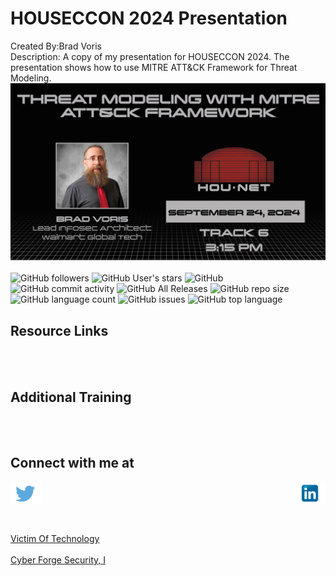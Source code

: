 
# HOUSECCON 2024 Presentation
Created By:Brad Voris <BR />
Description: A copy of my presentation for HOUSECCON 2024. The presentation shows how to use MITRE ATT&CK Framework for Threat Modeling.<BR />
<IMG SRC="https://github.com/bvoris/houseccon2024presentation/blob/main/flyer.jpg">
<BR /><BR />
<img alt="GitHub followers" src="https://img.shields.io/github/followers/bvoris?style=social">
<img alt="GitHub User's stars" src="https://img.shields.io/github/stars/bvoris?style=social">
<img alt="GitHub" src="https://img.shields.io/github/license/bvoris/houseccon2024presentation">
<img alt="GitHub commit activity" src="https://img.shields.io/github/commit-activity/m/bvoris/houseccon2024presentation">
<img alt="GitHub All Releases" src="https://img.shields.io/github/downloads/bvoris/houseccon2024presentation/total">
<img alt="GitHub repo size" src="https://img.shields.io/github/repo-size/bvoris/houseccon2024presentation">
<img alt="GitHub language count" src="https://img.shields.io/github/languages/count/bvoris/houseccon2024presentation">
<img alt="GitHub issues" src="https://img.shields.io/github/issues/bvoris/houseccon2024presentation">
<img alt="GitHub top language" src="https://img.shields.io/github/languages/top/bvoris/houseccon2024presentation">

## Resource Links
<BR /><BR />

## Additional Training

<BR /><BR />
## Connect with me at

<a href="https://twitter.com/HMInfoSecViking?ref_src=twsrc%5Etfw"><IMG SRC="https://github.com/bvoris/bvoris/blob/master/twitter.jpg" WIDTH=10% HEIGHT=10% ALIGN=LEFT></a>

<a href="https://www.linkedin.com/in/brad-voris" target="_blank"><IMG SRC="https://github.com/bvoris/bvoris/blob/master/linkedin.png" WIDTH=10% HEIGHT=4% ALIGN=RIGHT></a>

<BR /><BR />
<BR /><BR />

<A HREF="https://www.victimoftechnology.com">Victim Of Technology<A />
<BR /><BR />
<A HREF="https://www.cyberforgesecurity.com">Cyber Forge Security, I
